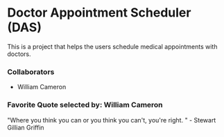 # Doctor Appointment Scheduler (DAS)

This is a project that helps the users schedule medical appointments with doctors.

### Collaborators

- William Cameron

### Favorite Quote selected by: William Cameron

"Where you think you can or you think you can't, you're right. " - Stewart Gillian Griffin
